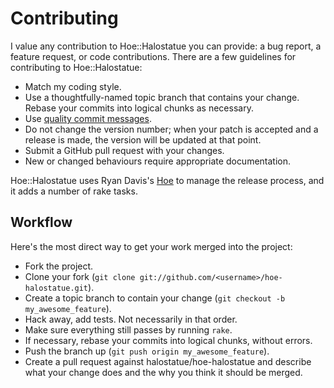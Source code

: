 # Contributing

I value any contribution to Hoe::Halostatue you can provide: a bug report, a
feature request, or code contributions. There are a few guidelines for
contributing to Hoe::Halostatue:

- Match my coding style.
- Use a thoughtfully-named topic branch that contains your change. Rebase your
  commits into logical chunks as necessary.
- Use [quality commit messages][quality commit messages].
- Do not change the version number; when your patch is accepted and a release is
  made, the version will be updated at that point.
- Submit a GitHub pull request with your changes.
- New or changed behaviours require appropriate documentation.

Hoe::Halostatue uses Ryan Davis's [Hoe][Hoe] to manage the release process, and
it adds a number of rake tasks.

## Workflow

Here's the most direct way to get your work merged into the project:

- Fork the project.
- Clone your fork (`git clone git://github.com/<username>/hoe-halostatue.git`).
- Create a topic branch to contain your change
  (`git checkout -b my_awesome_feature`).
- Hack away, add tests. Not necessarily in that order.
- Make sure everything still passes by running `rake`.
- If necessary, rebase your commits into logical chunks, without errors.
- Push the branch up (`git push origin my_awesome_feature`).
- Create a pull request against halostatue/hoe-halostatue and describe what your
  change does and the why you think it should be merged.

[hoe]: https://github.com/seattlerb/hoe
[quality commit messages]: http://tbaggery.com/2008/04/19/a-note-about-git-commit-messages.html

